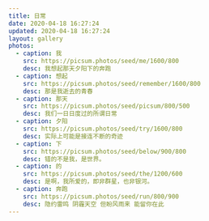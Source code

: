 ```yaml
---
title: 日常
date: 2020-04-18 16:27:24
updated: 2020-04-18 16:27:24
layout: gallery
photos:
  - caption: 我
    src: https://picsum.photos/seed/me/1600/800
    desc: 我想起那天夕阳下的奔跑
  - caption: 想起
    src: https://picsum.photos/seed/remember/1600/800
    desc: 那是我逝去的青春
  - caption: 那天
    src: https://picsum.photos/seed/picsum/800/500
    desc: 我们一日日度过的所谓日常
  - caption: 夕阳
    src: https://picsum.photos/seed/try/1600/800
    desc: 实际上可能是接连不断的奇迹
  - caption: 下
    src: https://picsum.photos/seed/below/900/800
    desc: 错的不是我，是世界。
  - caption: 的
    src: https://picsum.photos/seed/the/1200/600
    desc: 是啊，我所爱的，即非群星，也非银河。
  - caption: 奔跑
    src: https://picsum.photos/seed/run/800/900
    desc: 隐约雷鸣 阴霾天空 但盼风雨来 能留你在此
---
```

